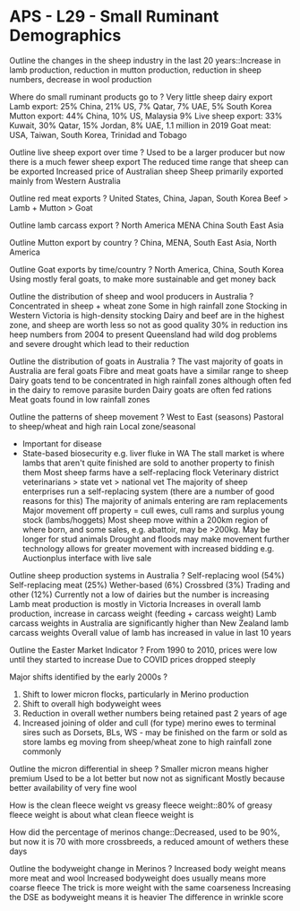 # APS - L29 - Small Ruminant Demographics

Outline the changes in the sheep industry in the last 20 years::Increase in lamb production, reduction in mutton production, reduction in sheep numbers, decrease in wool production

Where do small ruminant products go to
?
Very little sheep dairy export
Lamb export: 25% China, 21% US, 7% Qatar, 7% UAE, 5% South Korea
Mutton export: 44% China, 10% US, Malaysia 9%
Live sheep export: 33% Kuwait, 30% Qatar, 15% Jordan, 8% UAE, 1.1 million in 2019
Goat meat: USA, Taiwan, South Korea, Trinidad and Tobago

Outline live sheep export over time
?
Used to be a larger producer but now there is a much fewer sheep export
The reduced time range that sheep can be exported
Increased price of Australian sheep
Sheep primarily exported mainly from Western Australia

Outline red meat exports
?
United States, China, Japan, South Korea
Beef > Lamb + Mutton > Goat

Outline lamb carcass export 
?
North America
MENA
China
South East Asia

Outline Mutton export by country
?
China, MENA, South East Asia, North America

Outline Goat exports by time/country
?
North America, China, South Korea
Using mostly feral goats, to make more sustainable and get money back

Outline the distribution of sheep and wool producers in Australia
?
Concentrated in sheep + wheat zone
Some in high rainfall zone
Stocking in Western Victoria is high-density stocking
Dairy and beef are in the highest zone, and sheep are worth less so  not as good quality
30% in reduction ins heep numbers from 2004 to present
Queensland had wild dog problems and severe drought which lead to their reduction

Outline the distribution of goats in Australia
?
The vast majority of goats in Australia are feral goats
Fibre and meat goats have a similar range to sheep
Dairy goats tend to be concentrated in high rainfall zones although often fed in the dairy to remove parasite burden
Dairy goats are often fed rations
Meat goats found in low rainfall zones

Outline the patterns of sheep movement
?
West to East (seasons)
Pastoral to sheep/wheat and high rain
Local zone/seasonal
- Important for disease
- State-based biosecurity e.g. liver fluke in WA
The stall market is where lambs that aren't quite finished are sold to another property to finish them
Most sheep farms have a self-replacing flock
Veterinary district veterinarians > state vet > national vet
The majority of sheep enterprises run a self-replacing system (there are a number of good reasons for this)
The majority of animals entering are ram replacements
Major movement off property = cull ewes, cull rams and surplus young stock (lambs/hoggets)
Most sheep move within a 200km region of where born, and some sales, e.g. abattoir, may be >200kg. May be longer for stud animals
Drought and floods may make movement further
technology allows for greater movement with increased bidding e.g. Auctionplus interface with live sale

Outline sheep production systems in Australia
?
Self-replacing wool (54%)
Self-replacing meat (25%)
Wether-based (6%)
Crossbred (3%)
Trading and other (12%)
Currently not a low of dairies but the number is increasing
Lamb meat production is mostly in Victoria
Increases in overall lamb production, increase in carcass weight (feeding + carcass weight)
Lamb carcass weights in Australia are significantly higher than New Zealand lamb carcass weights
Overall value of lamb has increased in value in last 10 years

Outline the Easter Market Indicator
?
From 1990 to 2010, prices were low until they started to increase
Due to COVID prices dropped steeply

Major shifts identified by the early 2000s
?
1. Shift to lower micron flocks, particularly in Merino production
2. Shift to overall high bodyweight wees
3. Reduction in overall wether numbers being retained past 2 years of age
4. Increased joining of older and cull (for type) merino ewes to terminal sires such as Dorsets, BLs, WS - may be finished on the farm or sold as store lambs eg moving from sheep/wheat zone to high rainfall zone commonly

Outline the micron differential in sheep
?
Smaller micron means higher premium
Used to be a lot better but now not as significant
Mostly because better availability of very fine wool

How is the clean fleece weight vs greasy fleece weight::80% of greasy fleece weight is about what clean fleece weight is

How did the percentage of merinos change::Decreased, used to be 90%, but now it is 70 with more crossbreeds, a reduced amount of wethers these days

Outline the bodyweight change in Merinos
?
Increased body weight means more meat and wool
Increased bodyweight does usually means more coarse fleece
The trick is more weight with the same coarseness
Increasing the DSE as bodyweight means it is heavier
The difference in wrinkle score


